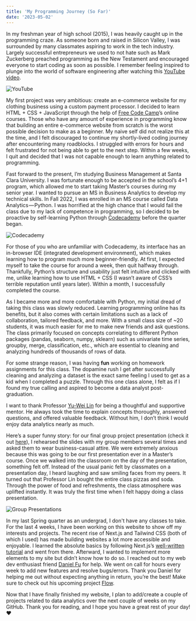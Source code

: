 ```yaml
---
title: 'My Programming Journey (So Far)'
date: '2023-05-02'
---
```


In my freshman year of high school (2015), I was heavily caught up in the programming craze. As someone born and raised in Silicon Valley, I was surrounded by many classmates aspiring to work in the tech industry. Largely successful entrepreneurs we used to not hate such as Mark Zuckerberg preached programming as the New Testament and encouraged everyone to start coding as soon as possible. I remember feeling inspired to plunge into the world of software engineering after watching this [YouTube video](https://www.youtube.com/watch?v=nKIu9yen5nc).

![YouTube](https://cehs.unl.edu/tlte/techedge/cse/thumbnail_what-most-schools-dont-teach-video2.jpg "What Most Schools Don't Teach - Code.org")

My first project was very ambitious: create an e-commerce website for my clothing business using a custom payment processor. I decided to learn HTML + CSS + JavaScript through the help of [Free Code Camp](https://www.freecodecamp.org/)’s online courses. Those who have any amount of experience in programming know that building an entire e-commerce website from scratch is the worst possible decision to make as a beginner. My naive self did not realize this at the time, and I felt discouraged to continue my shortly-lived coding journey after encountering many roadblocks. I struggled with errors for hours and felt frustrated for not being able to get to the next step. Within a few weeks, I quit and decided that I was not capable enough to learn anything related to programming.

Fast forward to the present, I’m studying Business Management at Santa Clara University. I was fortunate enough to be accepted in the school’s 4+1 program, which allowed me to start taking Master’s courses during my senior year. I wanted to pursue an MS in Business Analytics to develop my technical skills. In Fall 2022, I was enrolled in an MS course called Data Analytics — Python. I was horrified at the high chance that I would fail the class due to my lack of competence in programming, so I decided to be proactive by self-learning Python through [Codecademy](https://www.codecademy.com/) before the quarter began. 

![Codecademy](https://cdn-images-1.medium.com/v2/resize:fit:1600/1*FEtZccRA2OPHpn32bX5Q_A.png "Codecademy - Python 3")

For those of you who are unfamiliar with Codecademy, its interface has an in-browser IDE (integrated development environment), which makes learning how to program much more beginner-friendly. At first, I expected myself to take the course for around a week, then quit halfway through. Thankfully, Python’s structure and usability just felt intuitive and clicked with me, unlike learning how to use HTML + CSS (I wasn’t aware of CSS’s terrible reputation until years later). Within a month, I successfully completed the course.

As I became more and more comfortable with Python, my initial dread of taking this class was slowly reduced. Learning programming online has its benefits, but it also comes with certain limitations such as a lack of collaboration, tailored feedback, and more. With a small class size of ~20 students, it was much easier for me to make new friends and ask questions. The class primarily focused on concepts correlating to different Python packages (pandas, seaborn, numpy, sklearn) such as univariate time series, groupby, merge, classification, etc., which are essential to cleaning and analyzing hundreds of thousands of rows of data.

For some strange reason, I was having **fun** working on homework assignments for this class. The dopamine rush I get after successfully cleaning and analyzing a dataset is the exact same feeling I used to get as a kid when I completed a puzzle. Through this one class alone, I felt as if I found my true calling and aspired to become a data analyst post-graduation.

I want to thank Professor [Yu-Wei Lin](https://www.scu.edu/business/isa/faculty/lin/) for being a thoughtful and supportive mentor. He always took the time to explain concepts thoroughly, answered questions, and offered valuable feedback. Without him, I don’t think I would enjoy data analytics nearly as much.

Here’s a super funny story: for our final group project presentation (check it out [here](https://github.com/hnlp1997/osmi2016project)), I rehearsed the slides with my group members several times and asked them to wear business-casual attire. We were extremely anxious because this was going to be our first presentation ever in a Master’s course. Once we walked into the classroom on the day of the presentation, something felt off. Instead of the usual panic felt by classmates on a presentation day, I heard laughing and saw smiling faces from my peers. It turned out that Professor Lin bought the entire class pizzas and soda. Through the power of food and refreshments, the class atmosphere was uplifted instantly. It was truly the first time when I felt happy doing a class presentation.

![Group Presentations](https://cdn.discordapp.com/attachments/663146570765566003/1104560587918282842/AEBAC4D3-AE39-4CF6-A2C6-7EE53C55C96B.jpg "The Group Presentation Day")

In my last Spring quarter as an undergrad, I don't have any classes to take. For the last 4 weeks, I have been working on this website to show off my interests and projects. The recent rise of Next.js and Tailwind CSS (both of which I used) has made building websites a lot more accessible and enjoyable. I learned the absolute basics by following Next.js’s [well-written tutorial](https://nextjs.org/learn/basics/create-nextjs-app) and went from there. Afterward, I wanted to implement more elements to my site but didn’t know how to do so. I reached out to my web dev enthusiast friend [Daniel Fu](https://twitter.com/d2ac__) for help. We went on call for hours every week to add new features and resolve bugs/errors. Thank you Daniel for helping me out without expecting anything in return, you’re the best! Make sure to check out his upcoming project [Flow](https://www.flowapp.so/).

Now that I have finally finished my website, I plan to add/create a couple of projects related to data analytics over the next couple of weeks on my GitHub. Thank you for reading, and I hope you have a great rest of your day! ❤️







